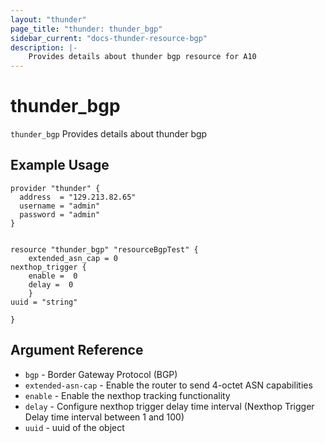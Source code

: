 ```yaml
---
layout: "thunder"
page_title: "thunder: thunder_bgp"
sidebar_current: "docs-thunder-resource-bgp"
description: |-
    Provides details about thunder bgp resource for A10
---
```


# thunder\_bgp

`thunder_bgp` Provides details about thunder bgp
## Example Usage


```hcl
provider "thunder" {
  address  = "129.213.82.65"
  username = "admin"
  password = "admin"
}


resource "thunder_bgp" "resourceBgpTest" {
	extended_asn_cap = 0
nexthop_trigger {  
 	enable =  0 
	delay =  0 
	}
uuid = "string"
 
}

```

## Argument Reference

* `bgp` - Border Gateway Protocol (BGP)
* `extended-asn-cap` - Enable the router to send 4-octet ASN capabilities
* `enable` - Enable the nexthop tracking functionality
* `delay` - Configure nexthop trigger delay time interval (Nexthop Trigger Delay time interval between 1 and 100)
* `uuid` - uuid of the object

